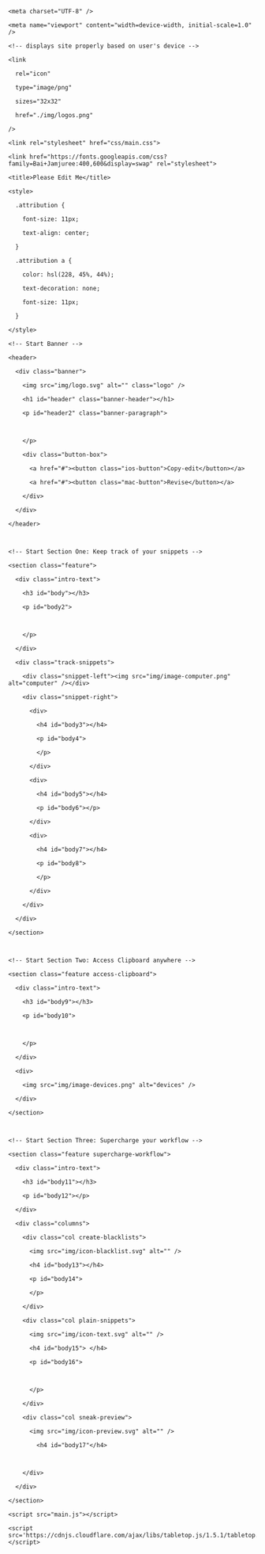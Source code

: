 <!DOCTYPE html>

<html lang="en">

  <head>

    <meta charset="UTF-8" />

    <meta name="viewport" content="width=device-width, initial-scale=1.0" />

    <!-- displays site properly based on user's device -->

    <link

      rel="icon"

      type="image/png"

      sizes="32x32"

      href="./img/logos.png"

    />

    <link rel="stylesheet" href="css/main.css">

    <link href="https://fonts.googleapis.com/css?family=Bai+Jamjuree:400,600&display=swap" rel="stylesheet">

    <title>Please Edit Me</title>

    <style>

      .attribution {

        font-size: 11px;

        text-align: center;

      }

      .attribution a {

        color: hsl(228, 45%, 44%);

        text-decoration: none;

        font-size: 11px;

      }

    </style>

  </head>

  <body>

    <!-- Start Banner -->

    <header>

      <div class="banner">

        <img src="img/logo.svg" alt="" class="logo" />

        <h1 id="header" class="banner-header"></h1>

        <p id="header2" class="banner-paragraph">

          

        </p>

        <div class="button-box">

          <a href="#"><button class="ios-button">Copy-edit</button></a>

          <a href="#"><button class="mac-button">Revise</button></a>

        </div>

      </div>

    </header>



    <!-- Start Section One: Keep track of your snippets -->

    <section class="feature">

      <div class="intro-text">

        <h3 id="body"></h3>

        <p id="body2">

          

        </p>

      </div>

      <div class="track-snippets">

        <div class="snippet-left"><img src="img/image-computer.png" alt="computer" /></div>

        <div class="snippet-right">

          <div>

            <h4 id="body3"></h4>

            <p id="body4">

            </p>

          </div>

          <div>

            <h4 id="body5"></h4>

            <p id="body6"></p>

          </div>

          <div>

            <h4 id="body7"></h4>

            <p id="body8">

            </p>

          </div>

        </div>

      </div>

    </section>



    <!-- Start Section Two: Access Clipboard anywhere -->

    <section class="feature access-clipboard">

      <div class="intro-text">

        <h3 id="body9"></h3>

        <p id="body10">

         

        </p>

      </div>

      <div>

        <img src="img/image-devices.png" alt="devices" />

      </div>

    </section>



    <!-- Start Section Three: Supercharge your workflow -->

    <section class="feature supercharge-workflow">

      <div class="intro-text">

        <h3 id="body11"></h3>

        <p id="body12"></p>

      </div>

      <div class="columns">

        <div class="col create-blacklists">

          <img src="img/icon-blacklist.svg" alt="" />

          <h4 id="body13"></h4>

          <p id="body14"> 

          </p>

        </div>

        <div class="col plain-snippets">

          <img src="img/icon-text.svg" alt="" />

          <h4 id="body15"> </h4>

          <p id="body16">

            

          </p>

        </div>

        <div class="col sneak-preview">

          <img src="img/icon-preview.svg" alt="" />

            <h4 id="body17"</h4>

         

        </div>

      </div>

    </section>

    <script src="main.js"></script>

    <script src='https://cdnjs.cloudflare.com/ajax/libs/tabletop.js/1.5.1/tabletop.min.js'></script>

  </body>

</html>
